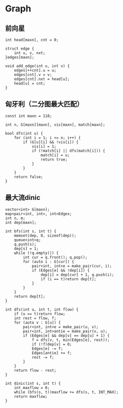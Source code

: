 # Graph

## 前向星

    int head[maxn], cnt = 0;

    struct edge {
        int u, v, nxt;
    }edges[maxn];

    void add_edge(int u, int v) {
        edges[++cnt].u = u;
        edges[cnt].v = v;
        edges[cnt].nxt = head[u];
        head[u] = cnt;
    }

## 匈牙利（二分图最大匹配）

    const int maxn = 110;

    int n, G[maxn][maxn], vis[maxn], match[maxn];

    bool dfs(int u) {
        for (int i = 1; i <= n; i++) {
            if (G[u][i] && !vis[i]) {
                vis[i] = 1;
                if (!match[i] || dfs(match[i])) {
                    match[i] = u;
                    return true;
                }
            }
        }
        return false;
    }

## 最大流dinic

    vector<int> G[maxn];
    map<pair<int, int>, int>Edges;
    int n, m;
    int dep[maxn];

    int bfs(int s, int t) {
        memset(dep, 0, sizeof(dep));
        queue<int>q;
        q.push(s);
        dep[s] = 1;
        while (!q.empty()) {
            int cur = q.front(); q.pop();
            for (auto i : G[cur]) {
                pair<int, int>e = make_pair(cur, i);
                if (Edges[e] && !dep[i]) {
                    dep[i] = dep[cur] + 1, q.push(i);
                    if (i == t)return dep[t];
                }
            }
        }
        return dep[t];
    }

    int dfs(int u, int t, int flow) {
        if (u == t)return flow;
        int rest = flow, f;
        for (auto v : G[u]) {
            pair<int, int>e = make_pair(u, v);
            pair<int, int>antie = make_pair(v, u);
            if (Edges[e] && dep[v] == dep[u] + 1) {
                f = dfs(v, t, min(Edges[e], rest));
                if (!f)dep[v] = 0;
                Edges[e] -= f;
                Edges[antie] += f;
                rest -= f;
            }
        }
        return flow - rest;
    }

    int dinic(int s, int t) {
        int maxflow = 0;
        while (bfs(s, t))maxflow += dfs(s, t, INT_MAX);
        return maxflow;
    }
